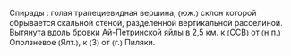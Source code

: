 ---
---

Спирады
: голая трапециевидная вершина, ⦅юж.⦆ склон которой обрывается скальной стеной, разделенной вертикальной расселиной. Вытянута вдоль бровки Ай-Петринской яйлы в 2,5 км. к ⦅ССВ⦆ от ⦅н.п.⦆ Оползневое ⦅Ялт.⦆, к ⦅З⦆ от ⦅г.⦆ Пиляки.
